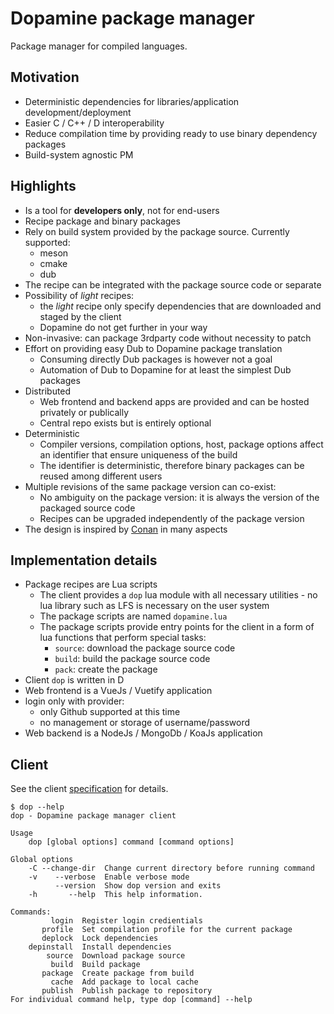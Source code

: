 # Dopamine package manager

Package manager for compiled languages.

## Motivation

- Deterministic dependencies for libraries/application development/deployment
- Easier C / C++ / D interoperability
- Reduce compilation time by providing ready to use binary dependency packages
- Build-system agnostic PM

## Highlights

- Is a tool for **developers only**, not for end-users
- Recipe package and binary packages
- Rely on build system provided by the package source. Currently supported:
  - meson
  - cmake
  - dub
- The recipe can be integrated with the package source code or separate
- Possibility of _light_ recipes:
  - the _light_ recipe only specify dependencies that are downloaded and staged by the client
  - Dopamine do not get further in your way
- Non-invasive: can package 3rdparty code without necessity to patch
- Effort on providing easy Dub to Dopamine package translation
  - Consuming directly Dub packages is however not a goal
  - Automation of Dub to Dopamine for at least the simplest Dub packages
- Distributed
  - Web frontend and backend apps are provided and can be hosted privately or publically
  - Central repo exists but is entirely optional
- Deterministic
  - Compiler versions, compilation options, host, package options affect an identifier that ensure uniqueness of the build
  - The identifier is deterministic, therefore binary packages can be reused among different users
- Multiple revisions of the same package version can co-exist:
  - No ambiguity on the package version: it is always the version of the packaged source code
  - Recipes can be upgraded independently of the package version
- The design is inspired by [Conan](https://conan.io) in many aspects

## Implementation details

- Package recipes are Lua scripts
  - The client provides a `dop` lua module with all necessary utilities - no lua library such as LFS is necessary on the user system
  - The package scripts are named `dopamine.lua`
  - The package scripts provide entry points for the client in a form of lua functions that perform special tasks:
    - `source`: download the package source code
    - `build`: build the package source code
    - `pack`: create the package
- Client `dop` is written in D
- Web frontend is a VueJs / Vuetify application
 - login only with provider:
   - only Github supported at this time
   - no management or storage of username/password
- Web backend is a NodeJs / MongoDb / KoaJs application

## Client

See the client [specification](client/SPEC.md) for details.

```
$ dop --help
dop - Dopamine package manager client

Usage
    dop [global options] command [command options]

Global options
    -C --change-dir  Change current directory before running command
    -v    --verbose  Enable verbose mode
          --version  Show dop version and exits
    -h       --help  This help information.

Commands:
         login  Register login credientials
       profile  Set compilation profile for the current package
       deplock  Lock dependencies
    depinstall  Install dependencies
        source  Download package source
         build  Build package
       package  Create package from build
         cache  Add package to local cache
       publish  Publish package to repository
For individual command help, type dop [command] --help
```
